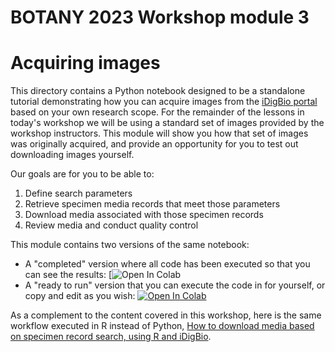 # BOTANY 2023 Workshop module 3

# Acquiring images

This directory contains a Python notebook designed to be a standalone tutorial demonstrating how you can acquire images from the [iDigBio portal](https://www.idigbio.org/portal/search) based on your own research scope. For the remainder of the lessons in today's workshop we will be using a standard set of images provided by the workshop instructors. This module will show you how that set of images was originally acquired, and provide an opportunity for you to test out downloading images yourself.

Our goals are for you to be able to:
1. Define search parameters
1. Retrieve specimen media records that meet those parameters
1. Download media associated with those specimen records
1. Review media and conduct quality control

This module contains two versions of the same notebook:

* A "completed" version where all code has been executed so that you can see the results: 
[![Open In Colab]([https://colab.research.google.com/assets/colab-badge.svg](https://colab.research.google.com/github/richiehodel/Botany2023_DLworkshop/blob/main/3_image_acquisition/module_3_image_acquisition_complete.ipynb))
* A "ready to run" version that you can execute the code in for yourself, or copy and edit as you wish:
[![Open In Colab](https://colab.research.google.com/assets/colab-badge.svg)](https://colab.research.google.com/github/richiehodel/Botany2023_DLworkshop/blob/main/3_image_acquisition/module_3_image_acquisition_empty.ipynb)

As a complement to the content covered in this workshop, here is the same workflow executed in R instead of Python, [How to download media based on specimen record search, using R and iDigBio](https://biodiversity-specimen-data.github.io/specimen-data-use-case/use-case/download-media-from-specimens.html).
